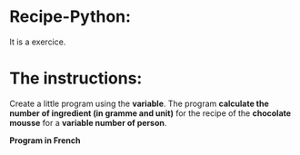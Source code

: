 # Recipe-Python:
It is a exercice.
# The instructions:
Create a little program using the **variable**.
The program **calculate the number of ingredient (in gramme and unit)** for the recipe of the **chocolate mousse** for a **variable number of person**.



**Program in French**
